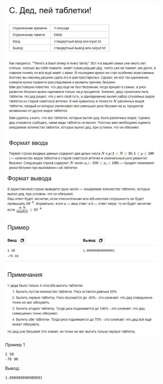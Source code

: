 ![Image alt](https://github.com/AshenRain/YandexContest/raw/main/ML_Internship_2022_Autumn-Winter/Task_C/1.jpg)
![Image alt](https://github.com/AshenRain/YandexContest/raw/main/ML_Internship_2022_Autumn-Winter/Task_C/2.jpg)


Пример 1

```
2 50
-76 96
```

Вывод: 

```
1.090909090909091
```
